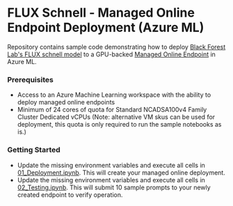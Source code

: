 # FLUX Schnell - Managed Online Endpoint Deployment (Azure ML)

Repository contains sample code demonstrating how to deploy [Black Forest Lab's FLUX schnell model](https://huggingface.co/black-forest-labs/FLUX.1-schnell) to a GPU-backed [Managed Online Endpoint](https://learn.microsoft.com/en-us/azure/machine-learning/concept-endpoints-online?view=azureml-api-2) in Azure ML.

### Prerequisites
- Access to an Azure Machine Learning workspace with the ability to deploy managed online endpoints
- Minimum of 24 cores of quota for Standard NCADSA100v4 Family Cluster Dedicated vCPUs (Note: alternative VM skus can be used for deployment, this quota is only required to run the sample notebooks as is.)

### Getting Started
- Update the missing environment variables and execute all cells in [01_Deployment.ipynb](./01_Deployment.ipynb). This will create your managed online deployment.
- Update the missing environment variables and execute all cells in [02_Testing.ipynb](./02_Testing.ipynb). This will submit 10 sample prompts to your newly created endpoint to verify operation.
